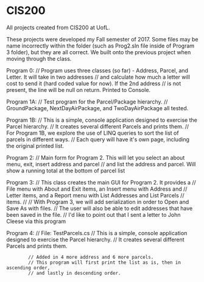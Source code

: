 # CIS200
All projects created from CIS200 at UofL.

These projects were developed my Fall semester of 2017. Some files may be name incorrectly within the folder (such as Prog2.sln file inside of Program 3 folder), but they are all correct. We built onto the previous project when moving through the class.

Program 0:  // Program uses three classes (so far) - Address, Parcel, and Letter. It will take in two addresses
            // and calculate how much a letter will cost to send it (hard coded value for now). If the 2nd address 
            // is not present, the line will be null on return. Printed to Console.

Program 1A: // Test program for the Parcel/Package hierarchy.
            // GroundPackage, NextDayAirPackage, and TwoDayAirPackage all tested.
            
Program 1B: // This is a simple, console application designed to exercise the Parcel hierarchy.
            // It creates several different Parcels and prints them.
            // For Program 1B, we explore the use of LINQ queries to sort the list of parcels in different ways.
            // Each query will have it's own page, including the original printed list.
            
Program 2:  // Main form for Program 2. This will let you select an about menu, exit, insert address and parcel
            // and list the address and parcel. Will show a running total at the bottom of parcel list

Program 3:  // This class creates the main GUI for Program 2. It provides a
            // File menu with About and Exit items, an Insert menu with Address and
            // Letter items, and a Report menu with List Addresses and List Parcels
            // items.
            //
            // With Program 3, we will add serialization in order to Open and Save As with files. 
            // The user will also be able to edit addresses that have been saved in the file.
            // I'd like to point out that I sent a letter to John Cleese via this program
            
Program 4:  // File: TestParcels.cs
            // This is a simple, console application designed to exercise the Parcel hierarchy.
            // It creates several different Parcels and prints them.

            // Added in 4 more address and 6 more parcels. 
            // This program will first print the list as is, then in ascending order,
            // and lastly in descending order.
